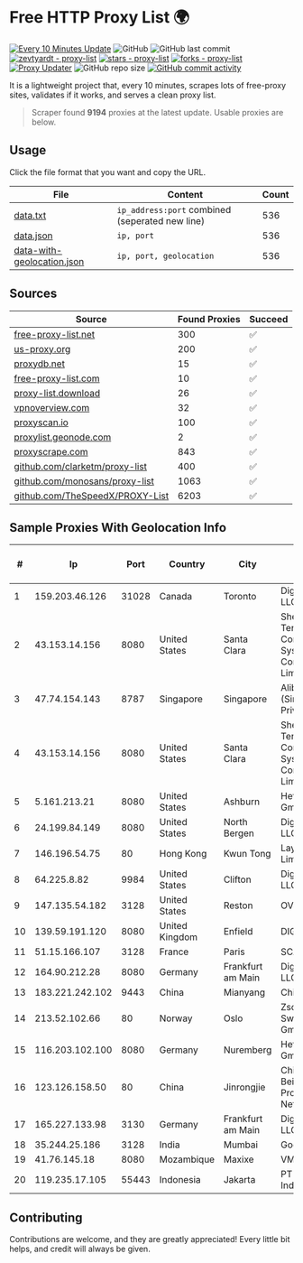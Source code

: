 
# Free HTTP Proxy List 🌍

[![Every 10 Minutes Update](https://github.com/mertguvencli/http-proxy-list/actions/workflows/main.yml/badge.svg?branch=main)](https://github.com/mertguvencli/http-proxy-list/actions/workflows/main.yml)
![GitHub](https://img.shields.io/github/license/mertguvencli/http-proxy-list)
![GitHub last commit](https://img.shields.io/github/last-commit/mertguvencli/http-proxy-list)
[![zevtyardt - proxy-list](https://img.shields.io/static/v1?label=zevtyardt&message=proxy-list&color=blue&logo=github)](https://github.com/zevtyardt/proxy-list "Go to GitHub repo")
[![stars - proxy-list](https://img.shields.io/github/stars/zevtyardt/proxy-list?style=social)](https://github.com/zevtyardt/proxy-list)
[![forks - proxy-list](https://img.shields.io/github/forks/zevtyardt/proxy-list?style=social)](https://github.com/zevtyardt/proxy-list)
[![Proxy Updater](https://github.com/zevtyardt/proxy-list/workflows/Proxy%20Updater/badge.svg)](https://github.com/zevtyardt/proxy-list/actions?query=workflow:"Proxy+Updater")
![GitHub repo size](https://img.shields.io/github/repo-size/zevtyardt/proxy-list)
[![GitHub commit activity](https://img.shields.io/github/commit-activity/m/zevtyardt/proxy-list?logo=commits)](https://github.com/zevtyardt/proxy-list/commits/main)

It is a lightweight project that, every 10 minutes, scrapes lots of free-proxy sites, validates if it works, and serves a clean proxy list.

> Scraper found **9194** proxies at the latest update. Usable proxies are below.

## Usage

Click the file format that you want and copy the URL.

|File|Content|Count|
|----|-------|-----|
|[data.txt](https://raw.githubusercontent.com/mertguvencli/http-proxy-list/main/proxy-list/data.txt)|`ip_address:port` combined (seperated new line)|536|
|[data.json](https://raw.githubusercontent.com/mertguvencli/http-proxy-list/main/proxy-list/data.json)|`ip, port`|536|
|[data-with-geolocation.json](https://raw.githubusercontent.com/mertguvencli/http-proxy-list/main/proxy-list/data-with-geolocation.json)|`ip, port, geolocation`|536|

## Sources

|Source|Found Proxies|Succeed|
|------|-------------|-------|
|[free-proxy-list.net](https://free-proxy-list.net)|300|✅|
|[us-proxy.org](https://www.us-proxy.org)|200|✅|
|[proxydb.net](http://proxydb.net)|15|✅|
|[free-proxy-list.com](https://free-proxy-list.com/?page=&port=&type%5B%5D=http&type%5B%5D=https&up_time=0&search=Search)|10|✅|
|[proxy-list.download](https://www.proxy-list.download/HTTP)|26|✅|
|[vpnoverview.com](https://vpnoverview.com/privacy/anonymous-browsing/free-proxy-servers)|32|✅|
|[proxyscan.io](https://www.proxyscan.io)|100|✅|
|[proxylist.geonode.com](https://proxylist.geonode.com/api/proxy-list?limit=300&page=1&sort_by=lastChecked&sort_type=desc&protocols=http,https)|2|✅|
|[proxyscrape.com](https://api.proxyscrape.com/v2/?request=displayproxies&protocol=http&timeout=10000&country=all&ssl=all&anonymity=all)|843|✅|
|[github.com/clarketm/proxy-list](https://raw.githubusercontent.com/clarketm/proxy-list/master/proxy-list-raw.txt)|400|✅|
|[github.com/monosans/proxy-list](https://raw.githubusercontent.com/monosans/proxy-list/main/proxies/http.txt)|1063|✅|
|[github.com/TheSpeedX/PROXY-List](https://raw.githubusercontent.com/TheSpeedX/PROXY-List/master/http.txt)|6203|✅|


## Sample Proxies With Geolocation Info

|#|Ip|Port|Country|City|Internet Service Provider|
|-|--|----|-------|----|-------------------------|
|1|159.203.46.126|31028|Canada|Toronto|DigitalOcean, LLC|
|2|43.153.14.156|8080|United States|Santa Clara|Shenzhen Tencent Computer Systems Company Limited|
|3|47.74.154.143|8787|Singapore|Singapore|Alibaba Cloud (Singapore) Private Limited|
|4|43.153.14.156|8080|United States|Santa Clara|Shenzhen Tencent Computer Systems Company Limited|
|5|5.161.213.21|8080|United States|Ashburn|Hetzner Online GmbH|
|6|24.199.84.149|8080|United States|North Bergen|DigitalOcean, LLC|
|7|146.196.54.75|80|Hong Kong|Kwun Tong|Layerstack Limited|
|8|64.225.8.82|9984|United States|Clifton|DigitalOcean, LLC|
|9|147.135.54.182|3128|United States|Reston|OVH SAS|
|10|139.59.191.120|8080|United Kingdom|Enfield|DIGITALOCEAN|
|11|51.15.166.107|3128|France|Paris|SCALEWAY|
|12|164.90.212.28|8080|Germany|Frankfurt am Main|DigitalOcean, LLC|
|13|183.221.242.102|9443|China|Mianyang|China Mobile|
|14|213.52.102.66|80|Norway|Oslo|Zscaler Switzerland GmbH|
|15|116.203.102.100|8080|Germany|Nuremberg|Hetzner Online GmbH|
|16|123.126.158.50|80|China|Jinrongjie|China Unicom Beijing Province Network|
|17|165.227.133.98|3130|Germany|Frankfurt am Main|DigitalOcean, LLC|
|18|35.244.25.186|3128|India|Mumbai|Google LLC|
|19|41.76.145.18|8080|Mozambique|Maxixe|VM  S.A|
|20|119.235.17.105|55443|Indonesia|Jakarta|PT Inet Global Indo|



## Contributing

Contributions are welcome, and they are greatly appreciated! Every
little bit helps, and credit will always be given.

